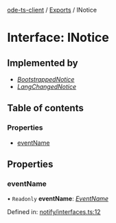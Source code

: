 [ode-ts-client](../README.md) / [Exports](../modules.md) / INotice

# Interface: INotice

## Implemented by

* [*BootstrappedNotice*](../classes/bootstrappednotice.md)
* [*LangChangedNotice*](../classes/langchangednotice.md)

## Table of contents

### Properties

- [eventName](inotice.md#eventname)

## Properties

### eventName

• `Readonly` **eventName**: [*EventName*](../modules.md#eventname)

Defined in: [notify/interfaces.ts:12](https://github.com/opendigitaleducation/infrontexplore/blob/08d2f8c/src/ts/notify/interfaces.ts#L12)
